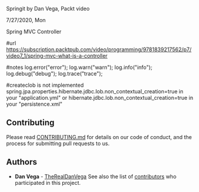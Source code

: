 Springit by Dan Vega, Packt video

7/27/2020, Mon

Spring MVC Controller

#url
https://subscription.packtpub.com/video/programming/9781839217562/p7/video7_1/spring-mvc-what-is-a-controller

#notes
log.error("error");
log.warn("warn");
log.info("info");
log.debug("debug");
log.trace("trace");


#createclob is not implemented
spring.jpa.properties.hibernate.jdbc.lob.non_contextual_creation=true in your "application.yml"
    or
hibernate.jdbc.lob.non_contextual_creation=true in your "persistence.xml"

## Contributing
Please read [CONTRIBUTING.md](https://gist.github.com/PurpleBooth/b24679402957c63ec426) for details on our code of conduct, and the process for submitting pull requests to us.
## Authors
* **Dan Vega** - [TheRealDanVega](http://www.therealdanvega.com)
See also the list of [contributors](https://github.com/your/project/contributors) who participated in this project.
